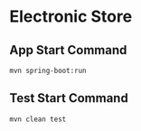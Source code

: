 # Electronic Store

## App Start Command

`mvn spring-boot:run`

## Test Start Command

`mvn clean test`